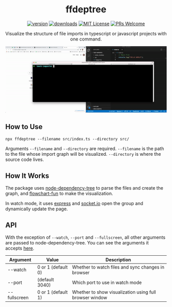 <div align="center">

# ffdeptree

<!-- prettier-ignore-start -->
[![version][version-badge]][package]
[![downloads][downloads-badge]][npmtrends]
[![MIT License][license-badge]][license]
[![PRs Welcome][prs-badge]][prs]
<!-- prettier-ignore-end -->

Visualize the structure of file imports in typescript or javascript projects with one command.

![Demo of using ffdeptree in watch mode](/demo.gif)

</div>

## How to Use

```
npx ffdeptree --filename src/index.ts --directory src/
```

Arguments `--filename` and `--directory` are required. `--filename` is the path to the file whose import graph will be visualized. `--directory` is where the source code lives.

## How It Works

The package uses [node-dependency-tree](https://github.com/dependents/node-dependency-tree) to parse the files and create the graph, and [flowchart-fun](https://flowchart.fun/) to make the visualization.

In watch mode, it uses [express](https://github.com/expressjs/express) and [socket.io](https://github.com/socketio/socket.io) open the group and dynamically update the page.

## API

With the exception of `--watch`, `--port` and `--fullscreen`, all other arguments are passed to node-dependency-tree. You can see the arguments it accepts [here](https://github.com/dependents/node-dependency-tree#usage).

| Argument     | Value              | Description                                             |
| ------------ | ------------------ | ------------------------------------------------------- |
| --watch      | 0 or 1 (default 0) | Whether to watch files and sync changes in browser      |
| --port       | (default 3040)     | Which port to use in watch mode                         |
| --fullscreen | 0 or 1 (default 1) | Whether to show visualization using full browser window |

<!-- prettier-ignore-start -->
[version-badge]: https://img.shields.io/npm/v/ffdeptree.svg?style=flat-square
[package]: https://www.npmjs.com/package/ffdeptree
[downloads-badge]: https://img.shields.io/npm/dm/ffdeptree.svg?style=flat-square
[npmtrends]: https://www.npmtrends.com/ffdeptree
[license-badge]: https://img.shields.io/npm/l/ffdeptree.svg?style=flat-square
[license]: https://github.com/tone-row/ffdeptree/blob/main/LICENSE
[prs-badge]: https://img.shields.io/badge/PRs-welcome-brightgreen.svg?style=flat-square
[prs]: https://makeapullrequest.com
<!-- prettier-ignore-end -->
